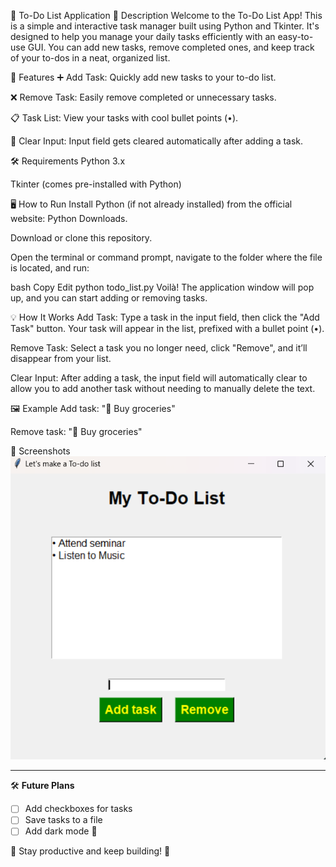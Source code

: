 📝 To-Do List Application
🎯 Description
Welcome to the To-Do List App! This is a simple and interactive task manager built using Python and Tkinter. It's designed to help you manage your daily tasks efficiently with an easy-to-use GUI. You can add new tasks, remove completed ones, and keep track of your to-dos in a neat, organized list.

🚀 Features
➕ Add Task: Quickly add new tasks to your to-do list.

❌ Remove Task: Easily remove completed or unnecessary tasks.

📋 Task List: View your tasks with cool bullet points (•).

🧹 Clear Input: Input field gets cleared automatically after adding a task.

🛠️ Requirements
Python 3.x

Tkinter (comes pre-installed with Python)

🖥️ How to Run
Install Python (if not already installed) from the official website: Python Downloads.

Download or clone this repository.

Open the terminal or command prompt, navigate to the folder where the file is located, and run:

bash
Copy
Edit
python todo_list.py
Voilà! The application window will pop up, and you can start adding or removing tasks.

💡 How It Works
Add Task: Type a task in the input field, then click the "Add Task" button. Your task will appear in the list, prefixed with a bullet point (•).

Remove Task: Select a task you no longer need, click "Remove", and it’ll disappear from your list.

Clear Input: After adding a task, the input field will automatically clear to allow you to add another task without needing to manually delete the text.

🖼️ Example
Add task: "🛒 Buy groceries"

Remove task: "🛒 Buy groceries"

📅 Screenshots
![alt text](<Screenshot 2025-04-12 181430.png>)


---

🛠️ **Future Plans**  
- [ ] Add checkboxes for tasks  
- [ ] Save tasks to a file  
- [ ] Add dark mode 🌙  

🚀 Stay productive and keep building! 💪

